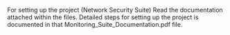 For setting up the project (Network Security Suite) Read the documentation attached within the files.
Detailed steps for setting up the project is documented in that Monitoring_Suite_Documentation.pdf file.
